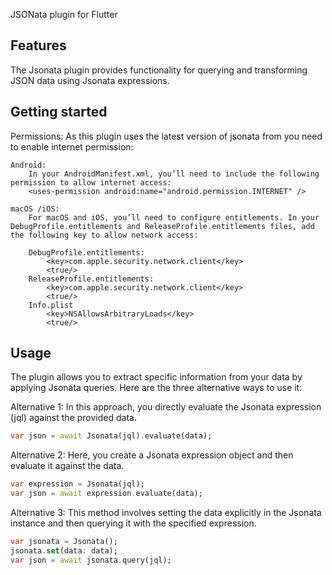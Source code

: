 

JSONata plugin for Flutter

## Features

The Jsonata plugin provides functionality for querying and transforming JSON data using Jsonata expressions. 

## Getting started

Permissions:
As this plugin uses the latest version of jsonata from you need to enable internet permission:

    Android:
        In your AndroidManifest.xml, you’ll need to include the following permission to allow internet access:
        <uses-permission android:name="android.permission.INTERNET" />

    macOS /iOS:
        For macOS and iOS, you’ll need to configure entitlements. In your DebugProfile.entitlements and ReleaseProfile.entitlements files, add the following key to allow network access:

        DebugProfile.entitlements:
            <key>com.apple.security.network.client</key>
            <true/>    
        ReleaseProfile.entitlements:
            <key>com.apple.security.network.client</key>
            <true/>
        Info.plist
            <key>NSAllowsArbitraryLoads</key>
            <true/>

## Usage

The plugin allows you to extract specific information from your data by applying Jsonata queries. Here are the three alternative ways to use it:

Alternative 1:
In this approach, you directly evaluate the Jsonata expression (jql) against the provided data. 
```dart
var json = await Jsonata(jql).evaluate(data);
```

Alternative 2:
Here, you create a Jsonata expression object and then evaluate it against the data. 
```dart
var expression = Jsonata(jql);
var json = await expression.evaluate(data);
```

Alternative 3:
This method involves setting the data explicitly in the Jsonata instance and then querying it with the specified expression.
```dart
var jsonata = Jsonata();
jsonata.set(data: data);
var json = await jsonata.query(jql);
```

